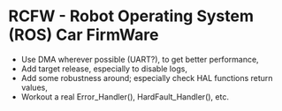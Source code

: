 # RCFW - Robot Operating System (ROS) Car FirmWare

* Use DMA wherever possible (UART?), to get better performance,
* Add target release, especially to disable logs, 
* Add some robustness around; especially check HAL functions return values,
* Workout a real Error_Handler(), HardFault_Handler(), etc.